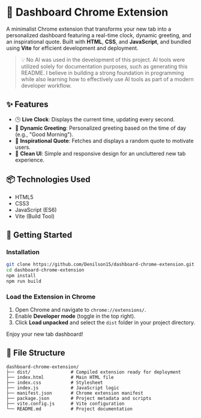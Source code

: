 # 🧭 Dashboard Chrome Extension

A minimalist Chrome extension that transforms your new tab into a personalized dashboard featuring a real-time clock, dynamic greeting, and an inspirational quote. Built with **HTML**, **CSS**, and **JavaScript**, and bundled using **Vite** for efficient development and deployment.

> 💡 No AI was used in the development of this project. AI tools were utilized solely for documentation purposes, such as generating this README. I believe in building a strong foundation in programming while also learning how to effectively use AI tools as part of a modern developer workflow.

## ✨ Features

- 🕒 **Live Clock**: Displays the current time, updating every second.
- 👋 **Dynamic Greeting**: Personalized greeting based on the time of day (e.g., "Good Morning").
- 💬 **Inspirational Quote**: Fetches and displays a random quote to motivate users.
- 🎨 **Clean UI**: Simple and responsive design for an uncluttered new tab experience.

## 📦 Technologies Used

- HTML5
- CSS3
- JavaScript (ES6)
- Vite (Build Tool)

## 🚀 Getting Started

### Installation

```bash
git clone https://github.com/Denilson15/dashboard-chrome-extension.git
cd dashboard-chrome-extension
npm install
npm run build
```

### Load the Extension in Chrome

1. Open Chrome and navigate to `chrome://extensions/`.
2. Enable **Developer mode** (toggle in the top right).
3. Click **Load unpacked** and select the `dist` folder in your project directory.

Enjoy your new tab dashboard!

## 📁 File Structure

```
dashboard-chrome-extension/
├── dist/               # Compiled extension ready for deployment
├── index.html          # Main HTML file
├── index.css           # Stylesheet
├── index.js            # JavaScript logic
├── manifest.json       # Chrome extension manifest
├── package.json        # Project metadata and scripts
├── vite.config.js      # Vite configuration
└── README.md           # Project documentation
```
